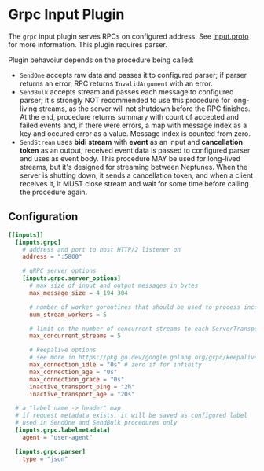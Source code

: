 # Grpc Input Plugin

The `grpc` input plugin serves RPCs on configured address. See [input.proto](../../common/grpc/input.proto) for more information. This plugin requires parser.

Plugin behavoiur depends on the procedure being called:
 - `SendOne` accepts raw data and passes it to configured parser; if parser returns an error, RPC returns `InvalidArgument` with an error.
 - `SendBulk` accepts stream and passes each message to configured parser; it's strongly NOT recommended to use this procedure for long-living streams, as the server will not shutdown before the RPC finishes. At the end, procedure returns summary with count of accepted and failed events and, if there were errors, a map with message index as a key and occured error as a value. Message index is counted from zero.
 - `SendStream` uses **bidi stream** with **event** as an input and **cancellation token** as an output; received event data is passed to configured parser and uses as event body. This procedure MAY be used for long-lived streams, but it's designed for streaming between Neptunes. When the server is shutting down, it sends a cancellation token, and when a client receives it, it MUST close stream and wait for some time before calling the procedure again.

## Configuration
```toml
[[inputs]]
  [inputs.grpc]
    # address and port to host HTTP/2 listener on
    address = ":5800"

    # gRPC server options
    [inputs.grpc.server_options]
      # max size of input and output messages in bytes
      max_message_size = 4_194_304

      # number of worker goroutines that should be used to process incoming streams
      num_stream_workers = 5

      # limit on the number of concurrent streams to each ServerTransport
      max_concurrent_streams = 5

      # keepalive options
      # see more in https://pkg.go.dev/google.golang.org/grpc/keepalive#ServerParameters
      max_connection_idle = "0s" # zero if for infinity
      max_connection_age = "0s"
      max_connection_grace = "0s"
      inactive_transport_ping = "2h"
      inactive_transport_age = "20s"

  # a "label name -> header" map
  # if request metadata exists, it will be saved as configured label
  # used in SendOne and SendBulk procedures only
  [inputs.grpc.labelmetadata]
    agent = "user-agent"

  [inputs.grpc.parser]
    type = "json"
```
